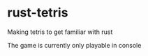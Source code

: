 # rust-tetris
Making tetris to get familiar with rust

The game is currently only playable in console
